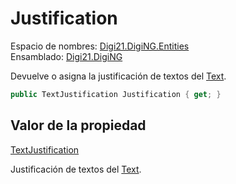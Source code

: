 # Justification

Espacio de nombres: [Digi21.DigiNG.Entities](../../../)  
Ensamblado: [Digi21.DigiNG](../../../../)

Devuelve o asigna la justificación de textos del [Text](../).

```csharp
public TextJustification Justification { get; }
```

## Valor de la propiedad

[TextJustification](../../../enumeraciones/textjustification.md)

Justificación de textos del [Text](../).



